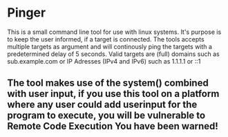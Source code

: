 # Pinger
This is a small command line tool for use with linux systems.
It's purpose is to keep the user informed, if a target is connected.
The tools accepts multiple targets as argument and will continously ping the targets
with a predetermined delay of 5 seconds.
Valid targets are (full) domains such as sub.example.com or IP Adresses (IPv4 and IPv6) such as 1.1.1.1 or ::1

## The tool makes use of the system() combined with user input, if you use this tool on a platform where any user could add userinput for the program to execute, you will be vulnerable to Remote Code Execution You have been warned!
